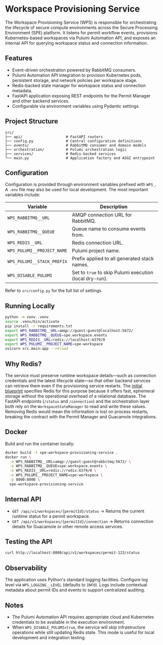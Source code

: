 # Workspace Provisioning Service

The Workspace Provisioning Service (WPS) is responsible for orchestrating the lifecycle of secure compute environments across the Secure Processing Environment (SPE) platform. It listens for permit workflow events, provisions Kubernetes-based workspaces via Pulumi Automation API, and exposes an internal API for querying workspace status and connection information.

## Features

- Event-driven orchestration powered by RabbitMQ consumers.
- Pulumi Automation API integration to provision Kubernetes pods, persistent storage, and network policies per workspace stage.
- Redis-backed state manager for workspace status and connection metadata.
- FastAPI application exposing REST endpoints for the Permit Manager and other backend services.
- Configurable via environment variables using Pydantic settings.

## Project Structure

```
src/
├── api/                    # FastAPI routers
├── config.py               # Central configuration definitions
├── events/                 # RabbitMQ consumer and domain models
├── orchestration/          # Pulumi orchestration logic
├── services/               # Redis-backed services
└── main.py                 # Application factory and ASGI entrypoint
```

## Configuration

Configuration is provided through environment variables prefixed with `WPS_`. A `.env` file may also be used for local development. The most important variables include:

| Variable | Description |
| --- | --- |
| `WPS_RABBITMQ__URL` | AMQP connection URL for RabbitMQ. |
| `WPS_RABBITMQ__QUEUE` | Queue name to consume events from. |
| `WPS_REDIS__URL` | Redis connection URL. |
| `WPS_PULUMI__PROJECT_NAME` | Pulumi project name. |
| `WPS_PULUMI__STACK_PREFIX` | Prefix applied to all generated stack names. |
| `WPS_DISABLE_PULUMI` | Set to `true` to skip Pulumi execution (local dry-run). |

Refer to `src/config.py` for the full list of settings.

## Running Locally

```bash
python -m venv .venv
source .venv/bin/activate
pip install -r requirements.txt
export WPS_RABBITMQ__URL=amqp://guest:guest@localhost:5672/
export WPS_RABBITMQ__QUEUE=spe.workspace.events
export WPS_REDIS__URL=redis://localhost:6379/0
export WPS_PULUMI__PROJECT_NAME=spe-workspace
uvicorn src.main:app --reload
```

## Why Redis?

The service must preserve runtime workspace details—such as connection credentials and the latest lifecycle state—so that other
backend services can retrieve them even if the provisioning service restarts. The [initial blueprint](initial_blueprint.md)
specifies Redis for this purpose because it offers fast, ephemeral storage without the operational overhead of a relational
database. The FastAPI endpoints (`/status` and `/connection`) and the orchestration layer both rely on the
`WorkspaceStateManager` to read and write these values. Removing Redis would mean the information is lost on process restarts,
breaking the contract with the Permit Manager and Guacamole integrations.

## Docker

Build and run the container locally:

```bash
docker build -t spe-workspace-provisioning-service .
docker run \
  -e WPS_RABBITMQ__URL=amqp://guest:guest@rabbitmq:5672/ \
  -e WPS_RABBITMQ__QUEUE=spe.workspace.events \
  -e WPS_REDIS__URL=redis://redis:6379/0 \
  -e WPS_PULUMI__PROJECT_NAME=spe-workspace \
  -p 8000:8000 \
  spe-workspace-provisioning-service
```

## Internal API

- `GET /api/v1/workspaces/{permitId}/status` → Returns the current runtime status for a permit workspace.
- `GET /api/v1/workspaces/{permitId}/connection` → Returns connection details for Guacamole or other remote access services.

## Testing the API

```bash
curl http://localhost:8000/api/v1/workspaces/permit-123/status
```

## Observability

The application uses Python's standard logging facilities. Configure log level via `WPS_LOGGING__LEVEL` (defaults to `INFO`). Logs include contextual metadata about permit IDs and events to support centralized auditing.

## Notes

- The Pulumi Automation API requires appropriate cloud and Kubernetes credentials to be available in the execution environment.
- When `WPS_DISABLE_PULUMI=true`, the service will skip infrastructure operations while still updating Redis state. This mode is useful for local development and integration testing.
